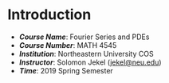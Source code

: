 # Introduction

- ***Course Name***: Fourier Series and PDEs
- ***Course Number***: MATH 4545
- ***Institution***: Northeastern University COS
- ***Instructor***: Solomon Jekel (jekel@neu.edu)
- ***Time***: 2019 Spring Semester
